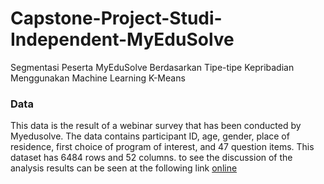 # Capstone-Project-Studi-Independent-MyEduSolve
Segmentasi Peserta MyEduSolve Berdasarkan Tipe-tipe Kepribadian Menggunakan Machine Learning K-Means

### Data
This data is the result of a webinar survey that has been conducted by Myedusolve. The data contains participant ID, age, gender, place of residence, first choice of program of interest, and 47 question items. This dataset has 6484 rows and 52 columns. to see the discussion of the analysis results can be seen at the following link [online](https://docs.google.com/presentation/d/1ox9szAjrKBZzphf3v-jhkNDeFeppCzYI/edit?usp=sharing&ouid=105040934104808291339&rtpof=true&sd=true) 
